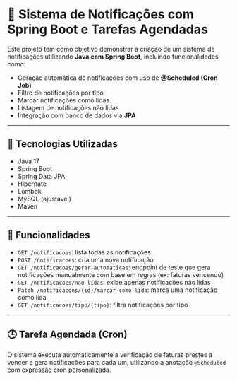 # 📢 Sistema de Notificações com Spring Boot e Tarefas Agendadas

Este projeto tem como objetivo demonstrar a criação de um sistema de notificações utilizando **Java com Spring Boot**, incluindo funcionalidades como:

- Geração automática de notificações com uso de **@Scheduled (Cron Job)**
- Filtro de notificações por tipo
- Marcar notificações como lidas
- Listagem de notificações não lidas
- Integração com banco de dados via **JPA**

---

## 🚀 Tecnologias Utilizadas

- Java 17
- Spring Boot
- Spring Data JPA
- Hibernate
- Lombok
- MySQL (ajustável)
- Maven

---

## 🧠 Funcionalidades

- `GET /notificacoes`: lista todas as notificações
- `POST /notificacoes`: cria uma nova notificação
- `GET /notificacoes/gerar-automaticas`: endpoint de teste que gera notificações manualmente com base em regras (ex: faturas vencendo)
- `GET /notificacoes/nao-lidas`: exibe apenas notificações não lidas
- `Patch /notificacoes/{id}/marcar-como-lida`: marca uma notificação como lida
- `GET /notificacoes/tipo/{tipo}`: filtra notificações por tipo

---

## 🕒 Tarefa Agendada (Cron)

O sistema executa automaticamente a verificação de faturas prestes a vencer e gera notificações para cada um, utilizando a anotação `@Scheduled` com expressão cron personalizada.

